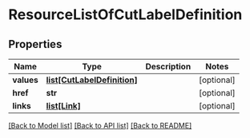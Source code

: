 # ResourceListOfCutLabelDefinition

## Properties
Name | Type | Description | Notes
------------ | ------------- | ------------- | -------------
**values** | [**list[CutLabelDefinition]**](CutLabelDefinition.md) |  | [optional] 
**href** | **str** |  | [optional] 
**links** | [**list[Link]**](Link.md) |  | [optional] 

[[Back to Model list]](../README.md#documentation-for-models) [[Back to API list]](../README.md#documentation-for-api-endpoints) [[Back to README]](../README.md)


